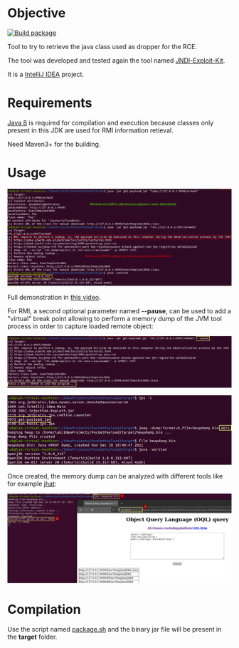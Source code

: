# Objective

[![Build package](https://github.com/righettod/log4shell-payload-grabber/actions/workflows/maven.yml/badge.svg?branch=main)](https://github.com/righettod/log4shell-payload-grabber/actions/workflows/maven.yml)

Tool to try to retrieve the java class used as dropper for the RCE.

The tool was developed and tested again the tool named [JNDI-Exploit-Kit](https://github.com/pimps/JNDI-Exploit-Kit).

It is a [IntelliJ IDEA](https://www.jetbrains.com/idea/download) project.

# Requirements

[Java 8](https://adoptium.net/releases.html?variant=openjdk8) is required for compilation and execution because classes only present in this JDK are used for RMI information retieval.

Need Maven3+ for the building.

# Usage

![usage](usage.png)

Full demonstration in [this video](demo-full.mp4).

For RMI, a second optional parameter named **--pause**, can be used to add a "virtual" break point allowing to perform a memory dump of the JVM tool process in order to capture loaded remote object:

![usage-rmi-01](usage-rmi-memory-dump01.png)

![usage-rmi-00](usage-rmi-memory-dump00.png)

Once created, the memory dump can be analyzed with different tools like for example [jhat](https://docs.oracle.com/javase/7/docs/technotes/tools/share/jhat.html):

![usage-rmi-00](usage-rmi-memory-dump02.png)

# Compilation

Use the script named [package.sh](package.sh) and the binary jar file will be present in the **target** folder.

